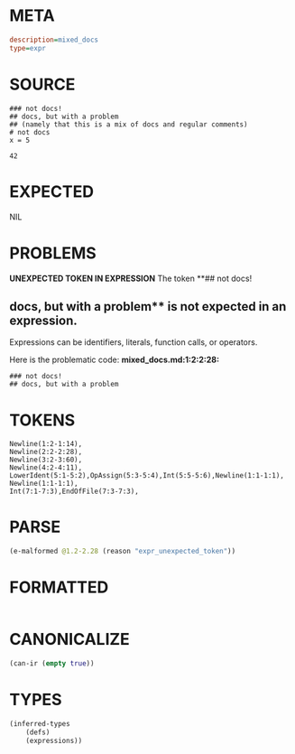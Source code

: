 # META
~~~ini
description=mixed_docs
type=expr
~~~
# SOURCE
~~~roc
### not docs!
## docs, but with a problem
## (namely that this is a mix of docs and regular comments)
# not docs
x = 5

42
~~~
# EXPECTED
NIL
# PROBLEMS
**UNEXPECTED TOKEN IN EXPRESSION**
The token **## not docs!
## docs, but with a problem** is not expected in an expression.
Expressions can be identifiers, literals, function calls, or operators.

Here is the problematic code:
**mixed_docs.md:1:2:2:28:**
```roc
### not docs!
## docs, but with a problem
```


# TOKENS
~~~zig
Newline(1:2-1:14),
Newline(2:2-2:28),
Newline(3:2-3:60),
Newline(4:2-4:11),
LowerIdent(5:1-5:2),OpAssign(5:3-5:4),Int(5:5-5:6),Newline(1:1-1:1),
Newline(1:1-1:1),
Int(7:1-7:3),EndOfFile(7:3-7:3),
~~~
# PARSE
~~~clojure
(e-malformed @1.2-2.28 (reason "expr_unexpected_token"))
~~~
# FORMATTED
~~~roc

~~~
# CANONICALIZE
~~~clojure
(can-ir (empty true))
~~~
# TYPES
~~~clojure
(inferred-types
	(defs)
	(expressions))
~~~
